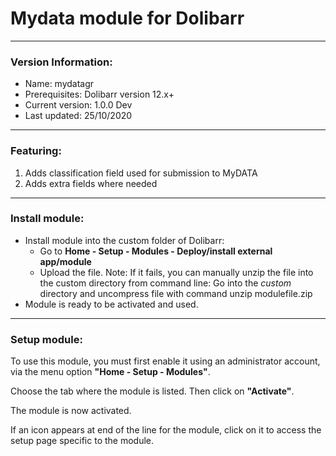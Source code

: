 # Mydata module for Dolibarr
***
### Version Information:
* Name: mydatagr
* Prerequisites: Dolibarr version 12.x+
* Current version: 1.0.0 Dev
* Last updated: 25/10/2020
***
### Featuring:
1. Adds classification field used for submission to MyDATA
2. Adds extra fields where needed

***
### Install module:
* Install module into the custom folder of Dolibarr: 
	* Go to **Home - Setup - Modules - Deploy/install external app/module**
	* Upload the file. Note: If it fails, you can manually unzip the file into the custom directory from command line: Go into the *custom* directory and uncompress file with command unzip modulefile.zip
* Module is ready to be activated and used.

***
### Setup module:
To use this module, you must first enable it using an administrator account, via the menu option **"Home - Setup - Modules"**.

Choose the tab where the module is listed. Then click on **"Activate"**.

The module is now activated.

If an icon appears at end of the line for the module, click on it to access the setup page specific to the module. 
